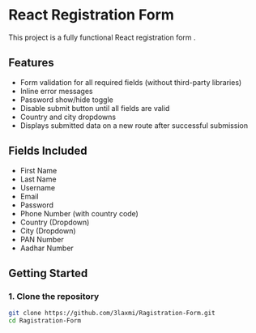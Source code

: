 # React Registration Form

This project is a fully functional React registration form .

## Features

- Form validation for all required fields (without third-party libraries)
- Inline error messages
- Password show/hide toggle
- Disable submit button until all fields are valid
- Country and city dropdowns
- Displays submitted data on a new route after successful submission

## Fields Included

- First Name
- Last Name
- Username
- Email
- Password
- Phone Number (with country code)
- Country (Dropdown)
- City (Dropdown)
- PAN Number
- Aadhar Number

##  Getting Started

### 1. Clone the repository

```bash
git clone https://github.com/3laxmi/Ragistration-Form.git
cd Ragistration-Form
